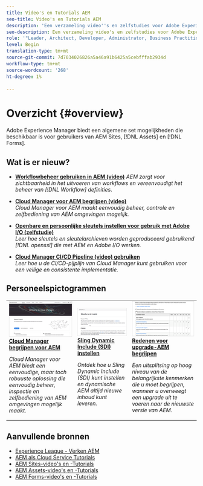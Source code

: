 ```yaml
---
title: Video's en Tutorials AEM
seo-title: Video's en Tutorials AEM
description: 'Een verzameling video''s en zelfstudies voor Adobe Experience Manager Foundation. '
seo-description: Een verzameling video's en zelfstudies voor Adobe Experience Manager Foundation
role: '"Leader, Architect, Developer, Administrator, Business Practitioner"'
level: Begin
translation-type: tm+mt
source-git-commit: 7d7034026826a5a46a91b6425a5cebfffab2934d
workflow-type: tm+mt
source-wordcount: '268'
ht-degree: 1%

---
```



# Overzicht {#overview}

Adobe Experience Manager biedt een algemene set mogelijkheden die beschikbaar is voor gebruikers van AEM Sites, [!DNL Assets] en [!DNL Forms].

## Wat is er nieuw?

* **[Workflowbeheer gebruiken in AEM (video)](./workflow/use-workflow-management.md)**
   *AEM zorgt voor zichtbaarheid in het uitvoeren van workflows en vereenvoudigt het beheer van  [!DNL Workflow] definities.*

* **[Cloud Manager voor AEM begrijpen (video)](./cloud-manager/understand-cloud-manager-for-aem.md)**\
   *Cloud Manager voor AEM maakt eenvoudig beheer, controle en zelfbediening van AEM omgevingen mogelijk.*

* **[Openbare en persoonlijke sleutels instellen voor gebruik met Adobe I/O (zelfstudie)](./authentication/set-up-public-private-keys-for-use-with-aem-and-adobe-io.md)**\
   *Leer hoe sleutels en sleutelarchieven worden geproduceerd gebruikend  [!DNL openssl] die met AEM en Adobe I/O werken.*

* **[Cloud Manager CI/CD Pipeline (video) gebruiken](./cloud-manager/use-the-cicd-pipeline-in-cloud-manager-for-aem.md)**\
   *Leer hoe u de CI/CD-pijplijn van Cloud Manager kunt gebruiken voor een veilige en consistente implementatie.*

## Personeelspictogrammen

<table>
<tr>
  <td>
    <a href="./cloud-manager/understand-cloud-manager-for-aem.md">
    <img alt="Cloud Manager begrijpen voor AEM" src="./cloud-manager/assets/understand-cloud-manager-for-aem/thumbnail.png" />
    </a>
    <div>
     <a href="./cloud-manager/understand-cloud-manager-for-aem.md">
    <strong>Cloud Manager begrijpen voor AEM</strong>
    </a>
    </div>
    <p>
    <em>Cloud Manager voor AEM biedt een eenvoudige, maar toch robuuste oplossing die eenvoudig beheer, inspectie en zelfbediening van AEM omgevingen mogelijk maakt.</em>
    <p>
  </td>
   <td>
    <a href="./development/set-up-sling-dynamic-include.md">
    <img alt="Sling Dynamic Include (SDI) instellen" src="./development/assets/set-up-sling-dynamic-include/thumbnail.png" />
    </a>
     <div>
     <a href="./development/set-up-sling-dynamic-include.md">
    <strong>Sling Dynamic Include (SDI) instellen</strong>
    </a>
    </div>
    <p>
    <em>Ontdek hoe u Sling Dynamic Include (SDI) kunt instellen en dynamische AEM altijd nieuwe inhoud kunt leveren.</em>
    <p>
  </td>
  <td>
    <a href="./administration/understand-reasons-to-upgrade.md">
    <img alt="Redenen voor upgrade-AEM begrijpen" src="./administration/assets/understand-reasons-to-upgrade/thumbnail.png" />
    </a>
    <div>
    <a href="./administration/understand-reasons-to-upgrade.md">
    <strong>Redenen voor upgrade-AEM begrijpen</strong>
    </a>
    </div>
    <p>
    <em>Een uitsplitsing op hoog niveau van de belangrijkste kenmerken die u moet begrijpen, wanneer u overweegt een upgrade uit te voeren naar de nieuwste versie van AEM.</em>
    </p>
  </td>
</tr>
</table>

## Aanvullende bronnen

* [Experience League - Verken AEM](https://experienceleague.adobe.com/#recommended/solutions/experience-manager)
* [AEM als Cloud Service Tutorials](/help/cloud-service/overview.md)
* [AEM Sites-video&#39;s en -Tutorials](/help/sites/overview.md)
* [AEM Assets-video&#39;s en -Tutorials](/help/assets/overview.md)
* [AEM Forms-video&#39;s en -Tutorials](/help/forms/overview.md)
